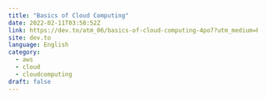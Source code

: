 ```yaml
---
title: "Basics of Cloud Computing"
date: 2022-02-11T03:58:52Z
link: https://dev.to/atm_06/basics-of-cloud-computing-4po7?utm_medium=RSS&utm_source=news.12bit.vn
site: dev.to
language: English
category:
  - aws
  - cloud
  - cloudcomputing
draft: false
---
```

